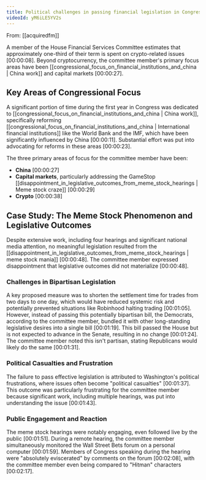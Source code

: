 ```yaml
---
title: Political challenges in passing financial legislation in Congress
videoId: yM6iLE5YV2s
---
```


From: [[acquiredfm]] <br/> 

A member of the House Financial Services Committee estimates that approximately one-third of their term is spent on crypto-related issues <a class="yt-timestamp" data-t="00:00:08">[00:00:08]</a>. Beyond cryptocurrency, the committee member's primary focus areas have been [[congressional_focus_on_financial_institutions_and_china | China work]] and capital markets <a class="yt-timestamp" data-t="00:00:27">[00:00:27]</a>.

## Key Areas of Congressional Focus

A significant portion of time during the first year in Congress was dedicated to [[congressional_focus_on_financial_institutions_and_china | China work]], specifically reforming [[congressional_focus_on_financial_institutions_and_china | International financial institutions]] like the World Bank and the IMF, which have been significantly influenced by China <a class="yt-timestamp" data-t="00:00:11">[00:00:11]</a>. Substantial effort was put into advocating for reforms in these areas <a class="yt-timestamp" data-t="00:00:23">[00:00:23]</a>.

The three primary areas of focus for the committee member have been:
*   **China** <a class="yt-timestamp" data-t="00:00:27">[00:00:27]</a>
*   **Capital markets**, particularly addressing the GameStop [[disappointment_in_legislative_outcomes_from_meme_stock_hearings | Meme stock craze]] <a class="yt-timestamp" data-t="00:00:29">[00:00:29]</a>
*   **Crypto** <a class="yt-timestamp" data-t="00:00:38">[00:00:38]</a>

## Case Study: The Meme Stock Phenomenon and Legislative Outcomes

Despite extensive work, including four hearings and significant national media attention, no meaningful legislation resulted from the [[disappointment_in_legislative_outcomes_from_meme_stock_hearings | meme stock mania]] <a class="yt-timestamp" data-t="00:00:48">[00:00:48]</a>. The committee member expressed disappointment that legislative outcomes did not materialize <a class="yt-timestamp" data-t="00:00:48">[00:00:48]</a>.

### Challenges in Bipartisan Legislation
A key proposed measure was to shorten the settlement time for trades from two days to one day, which would have reduced systemic risk and potentially prevented situations like Robinhood halting trading <a class="yt-timestamp" data-t="00:01:05">[00:01:05]</a>. However, instead of passing this potentially bipartisan bill, the Democrats, according to the committee member, bundled it with other long-standing legislative desires into a single bill <a class="yt-timestamp" data-t="00:01:19">[00:01:19]</a>. This bill passed the House but is not expected to advance in the Senate, resulting in no change <a class="yt-timestamp" data-t="00:01:24">[00:01:24]</a>. The committee member noted this isn't partisan, stating Republicans would likely do the same <a class="yt-timestamp" data-t="00:01:31">[00:01:31]</a>.

### Political Casualties and Frustration
The failure to pass effective legislation is attributed to Washington's political frustrations, where issues often become "political casualties" <a class="yt-timestamp" data-t="00:01:37">[00:01:37]</a>. This outcome was particularly frustrating for the committee member because significant work, including multiple hearings, was put into understanding the issue <a class="yt-timestamp" data-t="00:01:43">[00:01:43]</a>.

### Public Engagement and Reaction
The meme stock hearings were notably engaging, even followed live by the public <a class="yt-timestamp" data-t="00:01:51">[00:01:51]</a>. During a remote hearing, the committee member simultaneously monitored the Wall Street Bets forum on a personal computer <a class="yt-timestamp" data-t="00:01:59">[00:01:59]</a>. Members of Congress speaking during the hearing were "absolutely eviscerated" by comments on the forum <a class="yt-timestamp" data-t="00:02:08">[00:02:08]</a>, with the committee member even being compared to "Hitman" characters <a class="yt-timestamp" data-t="00:02:17">[00:02:17]</a>.